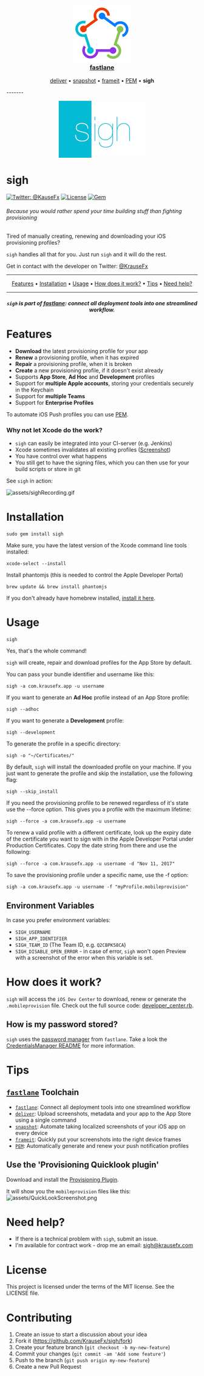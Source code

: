 <h3 align="center">
  <a href="https://github.com/KrauseFx/fastlane">
    <img src="assets/fastlane.png" width="150" />
    <br />
    fastlane
  </a>
</h3>
<p align="center">
  <a href="https://github.com/KrauseFx/deliver">deliver</a> &bull; 
  <a href="https://github.com/KrauseFx/snapshot">snapshot</a> &bull; 
  <a href="https://github.com/KrauseFx/frameit">frameit</a> &bull; 
  <a href="https://github.com/KrauseFx/PEM">PEM</a> &bull; 
  <b>sigh</b>
</p>
-------

<p align="center">
    <img src="assets/sigh.png">
</p>

sigh
============

[![Twitter: @KauseFx](https://img.shields.io/badge/contact-@KrauseFx-blue.svg?style=flat)](https://twitter.com/KrauseFx)
[![License](http://img.shields.io/badge/license-MIT-green.svg?style=flat)](https://github.com/KrauseFx/sigh/blob/master/LICENSE)
[![Gem](https://img.shields.io/gem/v/sigh.svg?style=flat)](http://rubygems.org/gems/sigh)

###### Because you would rather spend your time building stuff than fighting provisioning

Tired of manually creating, renewing and downloading your iOS provisioning profiles?

```sigh``` handles all that for you. Just run ```sigh``` and it will do the rest.

Get in contact with the developer on Twitter: [@KrauseFx](https://twitter.com/KrauseFx)



-------
<p align="center">
    <a href="#features">Features</a> &bull; 
    <a href="#installation">Installation</a> &bull; 
    <a href="#usage">Usage</a> &bull; 
    <a href="#how-does-it-work">How does it work?</a> &bull; 
    <a href="#tips">Tips</a> &bull; 
    <a href="#need-help">Need help?</a>
</p>

-------

<h5 align="center"><code>sigh</code> is part of <a href="http://fastlane.tools">fastlane</a>: connect all deployment tools into one streamlined workflow.</h5>


# Features

- **Download** the latest provisioning profile for your app
- **Renew** a provisioning profile, when it has expired
- **Repair** a provisioning profile, when it is broken
- **Create** a new provisioning profile, if it doesn't exist already
- Supports **App Store**, **Ad Hoc** and **Development** profiles
- Support for **multiple Apple accounts**, storing your credentials securely in the Keychain
- Support for **multiple Teams**
- Support for **Enterprise Profiles**

To automate iOS Push profiles you can use [PEM](https://github.com/KrauseFx/PEM).

### Why not let Xcode do the work?

- ```sigh``` can easily be integrated into your CI-server (e.g. Jenkins)
- Xcode sometimes invalidates all existing profiles ([Screenshot](assets/SignErrors.png))
- You have control over what happens
- You still get to have the signing files, which you can then use for your build scripts or store in git

See ```sigh``` in action:

![assets/sighRecording.gif](assets/sighRecording.gif)

# Installation
    sudo gem install sigh

Make sure, you have the latest version of the Xcode command line tools installed:

    xcode-select --install

Install phantomjs (this is needed to control the Apple Developer Portal)

    brew update && brew install phantomjs

If you don't already have homebrew installed, [install it here](http://brew.sh/).

# Usage

    sigh
Yes, that's the whole command!

```sigh``` will create, repair and download profiles for the App Store by default. 

You can pass your bundle identifier and username like this:

    sigh -a com.krausefx.app -u username

If you want to generate an **Ad Hoc** profile instead of an App Store profile:

    sigh --adhoc
    
If you want to generate a **Development** profile:

    sigh --development

To generate the profile in a specific directory: 

    sigh -o "~/Certificates/"

By default, ```sigh``` will install the downloaded profile on your machine. If you just want to generate the profile and skip the installation, use the following flag:

    sigh --skip_install

If you need the provisioning profile to be renewed regardless of it's state use the --force option. This gives you a profile with the maximum lifetime:

    sigh --force -a com.krausefx.app -u username

To renew a valid profile with a different certificate, look up the expiry date of the certificate you want to sign with in the Apple Developer Portal under Production Certificates. Copy the date string from there and use the following:

    sigh --force -a com.krausefx.app -u username -d "Nov 11, 2017"

To save the provisioning profile under a specific name, use the -f option:

    sigh -a com.krausefx.app -u username -f "myProfile.mobileprovision"


## Environment Variables
In case you prefer environment variables:

- ```SIGH_USERNAME```
- ```SIGH_APP_IDENTIFIER```
- ```SIGH_TEAM_ID``` (The Team ID, e.g. `Q2CBPK58CA`)
- `SIGH_DISABLE_OPEN_ERROR` - in case of error, `sigh` won't open Preview with a screenshot of the error when this variable is set.

# How does it work?

```sigh``` will access the ```iOS Dev Center``` to download, renew or generate the ```.mobileprovision``` file. Check out the full source code: [developer_center.rb](https://github.com/KrauseFx/sigh/blob/master/lib/sigh/developer_center.rb).


## How is my password stored?
```sigh``` uses the [password manager](https://github.com/KrauseFx/CredentialsManager) from `fastlane`. Take a look the [CredentialsManager README](https://github.com/KrauseFx/CredentialsManager) for more information.

# Tips
## [`fastlane`](http://fastlane.tools) Toolchain

- [`fastlane`](http://fastlane.tools): Connect all deployment tools into one streamlined workflow
- [`deliver`](https://github.com/KrauseFx/deliver): Upload screenshots, metadata and your app to the App Store using a single command
- [`snapshot`](https://github.com/KrauseFx/snapshot): Automate taking localized screenshots of your iOS app on every device
- [`frameit`](https://github.com/KrauseFx/frameit): Quickly put your screenshots into the right device frames
- [`PEM`](https://github.com/KrauseFx/pem): Automatically generate and renew your push notification profiles

## Use the 'Provisioning Quicklook plugin'
Download and install the [Provisioning Plugin](https://github.com/chockenberry/Provisioning).

It will show you the ```mobileprovision``` files like this: 
![assets/QuickLookScreenshot.png](assets/QuickLookScreenshot.png)


# Need help?
- If there is a technical problem with ```sigh```, submit an issue.
- I'm available for contract work - drop me an email: sigh@krausefx.com

# License
This project is licensed under the terms of the MIT license. See the LICENSE file.

# Contributing

1. Create an issue to start a discussion about your idea
2. Fork it (https://github.com/KrauseFx/sigh/fork)
3. Create your feature branch (`git checkout -b my-new-feature`)
4. Commit your changes (`git commit -am 'Add some feature'`)
5. Push to the branch (`git push origin my-new-feature`)
6. Create a new Pull Request
